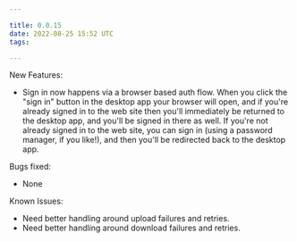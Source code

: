 ```yaml
---

title: 0.0.15
date: 2022-08-25 15:52 UTC
tags: 

---
```


New Features:

* Sign in now happens via a browser based auth flow. When you click the "sign in" button in the
  desktop app your browser will open, and if you're already signed in to the web site then you'll
  immediately be returned to the desktop app, and you'll be signed in there as well. If you're not
  already signed in to the web site, you can sign in (using a password manager, if you like!), and
  then you'll be redirected back to the desktop app.

Bugs fixed:

* None

Known Issues:

* Need better handling around upload failures and retries.
* Need better handling around download failures and retries.


